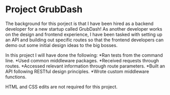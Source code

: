 # Project GrubDash

The background for this porject is that I have been hired as a backend developer for a new startup called GrubDash!
As another developer works on the design and frontend experience, I have been tasked with setting up an API and building out specific routes so that the frontend developers can demo out some initial design ideas to the big bosses.

In this project I will have done the following:
*Ran tests from the command line.
*Used common middleware packages.
*Received requests through routes.
*Accessed relevant information through route parameters.
*Built an API following RESTful design principles.
*Wrote custom middleware functions.

HTML and CSS edits are not required for this project.
